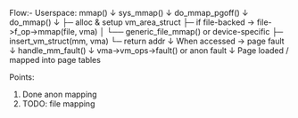Flow:-
Userspace: mmap()
   ↓
sys_mmap()
   ↓
do_mmap_pgoff()
   ↓
do_mmap()
   ↓
  ├─ alloc & setup vm_area_struct
  ├─ if file-backed → file->f_op->mmap(file, vma)
  │     └── generic_file_mmap() or device-specific
  ├─ insert_vm_struct(mm, vma)
  └─ return addr
   ↓
When accessed → page fault
   ↓
handle_mm_fault()
   ↓
vma->vm_ops->fault() or anon fault
   ↓
Page loaded / mapped into page tables



Points:
1. Done anon mapping
2. TODO: file mapping

